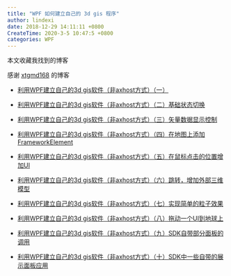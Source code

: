 ```yaml
---
title: "WPF 如何建立自己的 3d gis 程序"
author: lindexi
date: 2018-12-29 14:11:11 +0800
CreateTime: 2020-3-5 10:47:5 +0800
categories: WPF
---
```


本文收藏我找到的博客

<!--more-->


<!-- csdn -->

感谢 [xtgmd168](https://blog.csdn.net/xtgmd168?t=1 ) 的博客

- [利用WPF建立自己的3d gis软件（非axhost方式）（一）](https://blog.csdn.net/xtgmd168/article/details/85253354 )

- [利用WPF建立自己的3d gis软件（非axhost方式）（二）基础状态切换](https://blog.csdn.net/xtgmd168/article/details/85263146 )

- [利用WPF建立自己的3d gis软件（非axhost方式）（三）矢量数据显示控制](https://blog.csdn.net/xtgmd168/article/details/85263719 )

- [利用WPF建立自己的3d gis软件（非axhost方式）（四）在地图上添加FrameworkElement](https://blog.csdn.net/xtgmd168/article/details/85264680 )

- [利用WPF建立自己的3d gis软件（非axhost方式）（五）在鼠标点击的位置增加UI](https://blog.csdn.net/xtgmd168/article/details/85266082 )

- [利用WPF建立自己的3d gis软件（非axhost方式）（六）跳转，增加外部三维模型](https://blog.csdn.net/xtgmd168/article/details/85266563 )

- [利用WPF建立自己的3d gis软件（非axhost方式）（七）实现简单的粒子效果](https://blog.csdn.net/xtgmd168/article/details/85273270 )

- [利用WPF建立自己的3d gis软件（非axhost方式）（八）拖动一个UI到地球上](https://blog.csdn.net/xtgmd168/article/details/85303606 )

- [利用WPF建立自己的3d gis软件（非axhost方式）（九）SDK自带部分面板的调用](https://blog.csdn.net/xtgmd168/article/details/85319888 )

- [利用WPF建立自己的3d gis软件（非axhost方式）（十）SDK中一些自带的展示面板应用](https://blog.csdn.net/xtgmd168/article/details/85330737 )

